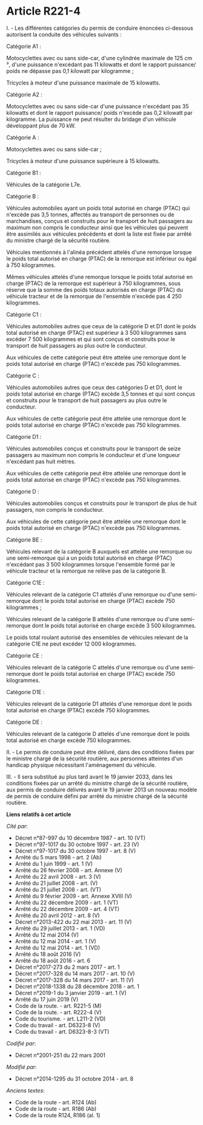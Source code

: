 # Article R221-4

I. - Les différentes catégories du permis de conduire énoncées ci-dessous autorisent la conduite des véhicules suivants : 

Catégorie A1 : 

Motocyclettes avec ou sans side-car, d'une cylindrée maximale de 125 cm ³, d'une puissance n'excédant pas 11 kilowatts et
dont le rapport puissance/ poids ne dépasse pas 0,1 kilowatt par kilogramme ; 

Tricycles à moteur d'une puissance maximale de 15 kilowatts. 

Catégorie A2 : 

Motocyclettes avec ou sans side-car d'une puissance n'excédant pas 35 kilowatts et dont le rapport puissance/ poids n'excède
pas 0,2 kilowatt par kilogramme. La puissance ne peut résulter du bridage d'un véhicule développant plus de 70 kW. 

Catégorie A : 

Motocyclettes avec ou sans side-car ; 

Tricycles à moteur d'une puissance supérieure à 15 kilowatts. 

Catégorie B1 : 

Véhicules de la catégorie L7e. 

Catégorie B : 

Véhicules automobiles ayant un poids total autorisé en charge (PTAC) qui n'excède pas 3,5 tonnes, affectés au transport de
personnes ou de marchandises, conçus et construits pour le transport de huit passagers au maximum non compris le conducteur
ainsi que les véhicules qui peuvent être assimilés aux véhicules précédents et dont la liste est fixée par arrêté du ministre
chargé de la sécurité routière. 

Véhicules mentionnés à l'alinéa précédent attelés d'une remorque lorsque le poids total autorisé en charge (PTAC) de la
remorque est inférieur ou égal à 750 kilogrammes. 

Mêmes véhicules attelés d'une remorque lorsque le poids total autorisé en charge (PTAC) de la remorque est supérieur à 750
kilogrammes, sous réserve que la somme des poids totaux autorisés en charge (PTAC) du véhicule tracteur et de la remorque de
l'ensemble n'excède pas 4 250 kilogrammes. 

Catégorie C1 : 

Véhicules automobiles autres que ceux de la catégorie D et D1 dont le poids total autorisé en charge (PTAC) est supérieur à 3
500 kilogrammes sans excéder 7 500 kilogrammes et qui sont conçus et construits pour le transport de huit passagers au plus
outre le conducteur. 

Aux véhicules de cette catégorie peut être attelée une remorque dont le poids total autorisé en charge (PTAC) n'excède pas
750 kilogrammes. 

Catégorie C : 

Véhicules automobiles autres que ceux des catégories D et D1, dont le poids total autorisé en charge (PTAC) excède 3,5 tonnes
et qui sont conçus et construits pour le transport de huit passagers au plus outre le conducteur. 

Aux véhicules de cette catégorie peut être attelée une remorque dont le poids total autorisé en charge (PTAC) n'excède pas
750 kilogrammes. 

Catégorie D1 : 

Véhicules automobiles conçus et construits pour le transport de seize passagers au maximum non compris le conducteur et d'une
longueur n'excédant pas huit mètres. 

Aux véhicules de cette catégorie peut être attelée une remorque dont le poids total autorisé en charge (PTAC) n'excède pas
750 kilogrammes. 

Catégorie D : 

Véhicules automobiles conçus et construits pour le transport de plus de huit passagers, non compris le conducteur. 

Aux véhicules de cette catégorie peut être attelée une remorque dont le poids total autorisé en charge (PTAC) n'excède pas
750 kilogrammes. 

Catégorie BE : 

Véhicules relevant de la catégorie B auxquels est attelée une remorque ou une semi-remorque qui a un poids total autorisé en
charge (PTAC) n'excédant pas 3 500 kilogrammes lorsque l'ensemble formé par le véhicule tracteur et la remorque ne relève pas
de la catégorie B. 

Catégorie C1E : 

Véhicules relevant de la catégorie C1 attelés d'une remorque ou d'une semi-remorque dont le poids total autorisé en charge
(PTAC) excède 750 kilogrammes ; 

Véhicules relevant de la catégorie B attelés d'une remorque ou d'une semi-remorque dont le poids total autorisé en charge
excède 3 500 kilogrammes. 

Le poids total roulant autorisé des ensembles de véhicules relevant de la catégorie C1E ne peut excéder 12 000 kilogrammes. 

Catégorie CE : 

Véhicules relevant de la catégorie C attelés d'une remorque ou d'une semi-remorque dont le poids total autorisé en charge
(PTAC) excède 750 kilogrammes. 

Catégorie D1E : 

Véhicules relevant de la catégorie D1 attelés d'une remorque dont le poids total autorisé en charge (PTAC) excède 750
kilogrammes. 

Catégorie DE : 

Véhicules relevant de la catégorie D attelés d'une remorque dont le poids total autorisé en charge excède 750 kilogrammes. 

II. - Le permis de conduire peut être délivré, dans des conditions fixées par le ministre chargé de la sécurité routière, aux
personnes atteintes d'un handicap physique nécessitant l'aménagement du véhicule. 

III. - Il sera substitué au plus tard avant le 19 janvier 2033, dans les conditions fixées par un arrêté du ministre chargé
de la sécurité routière, aux permis de conduire délivrés avant le 19 janvier 2013 un nouveau modèle de permis de conduire
défini par arrêté du ministre chargé de la sécurité routière.

**Liens relatifs à cet article**

_Cité par_:

  - Décret n°87-997 du 10 décembre 1987 - art. 10 (VT)
  - Décret n°97-1017 du 30 octobre 1997 - art. 23 (V)
  - Décret n°97-1017 du 30 octobre 1997 - art. 8 (V)
  - Arrêté du 5 mars 1998 - art. 2 (Ab)
  - Arrêté du 1 juin 1999 - art. 1 (V)
  - Arrêté du 26 février 2008 - art. Annexe (V)
  - Arrêté du 22 avril 2008 - art. 3 (V)
  - Arrêté du 21 juillet 2008 - art. (V)
  - Arrêté du 21 juillet 2008 - art. (VT)
  - Arrêté du 9 février 2009 - art. Annexe XVIII (V)
  - Arrêté du 22 décembre 2009 - art. 1 (VT)
  - Arrêté du 22 décembre 2009 - art. 4 (VT)
  - Arrêté du 20 avril 2012 - art. 8 (V)
  - Décret n°2013-422 du 22 mai 2013 - art. 11 (V)
  - Arrêté du 29 juillet 2013 - art. 1 (VD)
  - Arrêté du 12 mai 2014 (V)
  - Arrêté du 12 mai 2014 - art. 1 (V)
  - Arrêté du 12 mai 2014 - art. 1 (VD)
  - Arrêté du 18 août 2016 (V)
  - Arrêté du 18 août 2016 - art. 6
  - Décret n°2017-273 du 2 mars 2017 - art. 1
  - Décret n°2017-328 du 14 mars 2017 - art. 10 (V)
  - Décret n°2017-328 du 14 mars 2017 - art. 11 (V)
  - Décret n°2018-1338 du 28 décembre 2018 - art. 1
  - Décret n°2019-1 du 3 janvier 2019 - art. 1 (V)
  - Arrêté du 17 juin 2019 (V)
  - Code de la route. - art. R221-5 (M)
  - Code de la route. - art. R222-4 (V)
  - Code du tourisme. - art. L211-2 (VD)
  - Code du travail - art. D6323-8 (V)
  - Code du travail - art. D6323-8-3 (VT)

_Codifié par_:

  - Décret n°2001-251 du 22 mars 2001

_Modifié par_:

  - Décret n°2014-1295 du 31 octobre 2014 - art. 8

_Anciens textes_:

  - Code de la route - art. R124 (Ab)
  - Code de la route - art. R186 (Ab)
  - Code de la route R124, R186 (al. 1)
